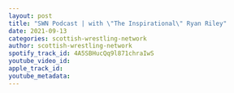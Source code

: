 ```yaml
---
layout: post
title: "SWN Podcast | with \"The Inspirational\" Ryan Riley"
date: 2021-09-13
categories: scottish-wrestling-network
author: scottish-wrestling-network
spotify_track_id: 4A5SBHucQq9l871chraIwS
youtube_video_id: 
apple_track_id: 
youtube_metadata: 
---
```

